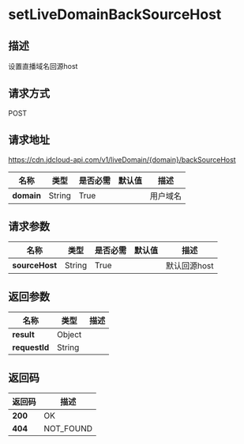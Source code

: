 # setLiveDomainBackSourceHost


## 描述
设置直播域名回源host

## 请求方式
POST

## 请求地址
https://cdn.jdcloud-api.com/v1/liveDomain/{domain}/backSourceHost

|名称|类型|是否必需|默认值|描述|
|---|---|---|---|---|
|**domain**|String|True| |用户域名|

## 请求参数
|名称|类型|是否必需|默认值|描述|
|---|---|---|---|---|
|**sourceHost**|String|True| |默认回源host|


## 返回参数
|名称|类型|描述|
|---|---|---|
|**result**|Object| |
|**requestId**|String| |


## 返回码
|返回码|描述|
|---|---|
|**200**|OK|
|**404**|NOT_FOUND|
